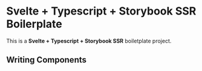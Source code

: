 # Svelte + Typescript + Storybook SSR Boilerplate

This is a __Svelte + Typescript + Storybook SSR__ boiletplate project.

## Writing Components


